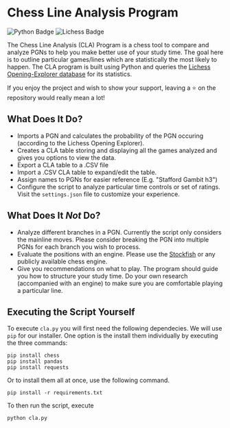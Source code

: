 # Chess Line Analysis Program
![Python Badge](https://img.shields.io/badge/Python-007396?style=for-the-badge&labelColor=black&logo=Python&logoColor=white) 
![Lichess Badge](https://img.shields.io/badge/Lichess-FF6767?style=for-the-badge&labelColor=black&logo=Lichess&logoColor=white) 

The Chess Line Analysis (CLA) Program is a chess tool to compare and analyze PGNs to help you make better use of your study time. The goal here is to outline particular games/lines which are statistically the most likely to happen. The CLA program is built using Python and queries the [Lichess Opening-Explorer database](https://lichess.org/api#tag/Opening-Explorer) for its statistics. 
<!-- A big thank you to [u/Kael57](https://www.reddit.com/user/Kael57) for the idea for this project and the feedback throughout its development. -->

If you enjoy the project and wish to show your support, leaving a ⭐ on the repository would really mean a lot!

## What Does It Do?

- Imports a PGN and calculates the probability of the PGN occuring (according to the Lichess Opening Explorer).
- Creates a CLA table storing and displaying all the games analyzed and gives you options to view the data.
- Export a CLA table to a .CSV file
- Import a .CSV CLA table to expand/edit the table. 
- Assign names to PGNs for easier reference (E.g. "Stafford Gambit h3")
- Configure the script to analyze particular time controls or set of ratings. Visit the `settings.json` file to customize your experience. 

## What Does It *Not* Do?

- Analyze different branches in a PGN. Currently the script only considers the mainline moves. Please consider breaking the PGN into multiple PGNs for each branch you wish to process. 
- Evaluate the positions with an engine. Please use the [Stockfish](https://stockfishchess.org/) or any publicly available chess engine.  
- Give you recommendations on what to play. The program should guide you how to structure your study time. Do your own research (accompanied with an engine) to make sure you are comfortable playing a particular line. 

## Executing the Script Yourself
To execute `cla.py` you will first need the following dependecies. We will use `pip` for our installer. One option is the install them individually by executing the three commands:

```
pip install chess
pip install pandas
pip install requests
```
Or to install them all at once, use the following command. 
```
pip install -r requirements.txt
```
To then run the script, execute
```
python cla.py
```
